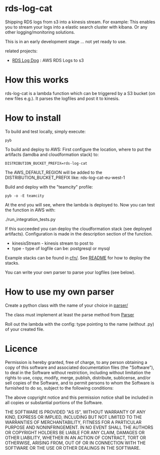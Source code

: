 # rds-log-cat

Shipping RDS logs from s3 into a kinesis stream.
For example: This enables you to stream your logs into a elastic search cluster with kibana. Or any other logging/monitoring solutions.

This is in an early development stage ... not yet ready to use.

related projects:
- [RDS Log Dog](https://github.com/ImmobilienScout24/rds-log-dog) : AWS RDS Logs to s3

How this works
==============

rds-log-cat is a lambda function which can be triggered by a S3 bucket (on new files e.g.). It parses the logfiles and post it to kinesis.


How to install
==============

To build and test locally, simply execute:
   
    pyb
   
To build and deploy to AWS:
First configure the location, where to put the artifacts (lamdba and cloudformation stack) to:

    DISTRIBUTION_BUCKET_PREFIX=rds-log-cat

The AWS_DEFAULT_REGION will be added to the DISTRIBUTION_BUCKET_PREFIX like: rds-log-cat-eu-west-1

Build and deploy with the "teamcity" profile:
    
    pyb -o -E teamcity
   
At the end you will see, where the lambda is deployed to.
Now you can test the function in AWS with:

   ./run_integration_tests.py

If this succeeded you can deploy the cloudformation stack (see deployed artifacts).
Configuration is made in the description section of the function.

* kinesisStream - kinesis stream to post to
* type - type of logfile can be: postgresql or mysql

Example stacks can be found in [cfn/](tree/master/cfn/). See [README](tree/master/cfn/README.md) for how to deploy the stacks.

You can write your own parser to parse your logfiles (see below). 

How to use my own parser
========================

Create a python class with the name of your choice in
[parser/](tree/master/src/main/python/rds_log_cat/parser)

The class must implement at least the parse method from [Parser](tree/master/src/main/python/rds_log_cat/parser/parser)

Roll out the lambda with the config: type pointing to the name (without .py) of your created file.


Licence
=======

Permission is hereby granted, free of charge, to any person obtaining a copy of this software and associated documentation files (the "Software"), to deal in the Software without restriction, including without limitation the rights to use, copy, modify, merge, publish, distribute, sublicense, and/or sell copies of the Software, and to permit persons to whom the Software is furnished to do so, subject to the following conditions:

The above copyright notice and this permission notice shall be included in all copies or substantial portions of the Software.

THE SOFTWARE IS PROVIDED "AS IS", WITHOUT WARRANTY OF ANY KIND, EXPRESS OR IMPLIED, INCLUDING BUT NOT LIMITED TO THE WARRANTIES OF MERCHANTABILITY, FITNESS FOR A PARTICULAR PURPOSE AND NONINFRINGEMENT. IN NO EVENT SHALL THE AUTHORS OR COPYRIGHT HOLDERS BE LIABLE FOR ANY CLAIM, DAMAGES OR OTHER LIABILITY, WHETHER IN AN ACTION OF CONTRACT, TORT OR OTHERWISE, ARISING FROM, OUT OF OR IN CONNECTION WITH THE SOFTWARE OR THE USE OR OTHER DEALINGS IN THE SOFTWARE.

